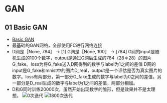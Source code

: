 # GAN

## 01 Basic GAN
 * [Basic GAN](https://github.com/stesha2016/GAN/blob/master/tensorflow_GAN_basic.ipynb)
 * 最基础的GAN网络，全部使用FC进行网络连接
 * D网是［None, 784］ -> [1]
   G网是［None, 100］ -> [784]
   G网的input是随机生成的100个数字，output是通过G网后生成的784（28＊28）的图片G_fake。loss为将G_fake送入D网得到的数字与label为1之间的差值
   D网的input是G_fake和mnist中的图片D_real，output是一个评估是否为真实图片的数字。loss有两部分，第一部分G_fake生成的数字与label为0之间的差值，另一部分是D_real生成的数字与label为1之间的差值，两部分相加。
 * D和G同时训练20000次，虽然开始出现数字的雏形，但是效果并不是太理想。
 ![0次迭代](https://github.com/stesha2016/GAN/blob/master/image/01_00.png)
 ![1800次迭代](https://github.com/stesha2016/GAN/blob/master/image/01_01.png)
